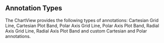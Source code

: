 ## Annotation Types
The ChartView provides the following types of annotations: Cartesian Grid Line, Cartesian Plot Band, Polar Axis Grid Line, Polar Axis Plot Band, Radial Axis Grid Line, Radial Axis Plot Band and custom Cartesian and Polar annotations. 

[//]: <keywords: radialaxisplotbandannotation, polarlineseries, radialaxisgridlineannotation, polarcustomannotation, polaraxisplotbandannotation, polaraxisgridlineannotation, cartesianplotbandannotation, scatterpointseries, cartesiangridlineannotation, cartesiancustomannotation>